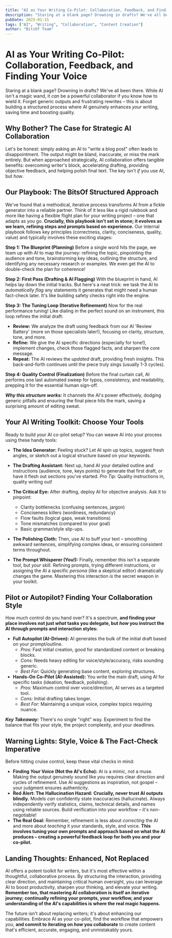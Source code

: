 ```yaml
---
title: "AI as Your Writing Co-Pilot: Collaboration, Feedback, and Finding Your Voice"
description: "Staring at a blank page? Drowning in drafts? We've all been there. While AI isn't a magic wand, it can be a powerful collaborator if you know how to wield it. Forget generic outputs and frustrating rewrites – this is about building a structured process where AI genuinely enhances your writing, saving time and boosting quality."
pubDate: 2025-01-15
tags: ["AI", "Writing", "Collaboration", "Content Creation"]
author: "BitsOf Team"
---
```


# AI as Your Writing Co-Pilot: Collaboration, Feedback, and Finding Your Voice

Staring at a blank page? Drowning in drafts? We've all been there. While AI isn't a magic wand, it *can* be a powerful collaborator if you know how to wield it. Forget generic outputs and frustrating rewrites – this is about building a structured process where AI genuinely enhances *your* writing, saving time and boosting quality.

## Why Bother? The Case for Strategic AI Collaboration

Let's be honest: simply asking an AI to "write a blog post" often leads to disappointment. The output might be bland, inaccurate, or miss the mark entirely. But when approached strategically, AI collaboration offers tangible benefits: overcoming writer's block, accelerating drafting, providing objective feedback, and helping polish final text. The key isn't *if* you use AI, but *how*.

## Our Playbook: The BitsOf Structured Approach

We've found that a methodical, iterative process transforms AI from a fickle generator into a reliable partner. Think of it less like a rigid rulebook and more like having a flexible flight plan for your writing project – one that adapts as you go. **Crucially, this playbook isn't set in stone; it evolves as we learn, refining steps and prompts based on experience.** Our internal playbook follows key principles (correctness, clarity, conciseness, quality, value) and typically involves these exciting stages:

**Step 1: The Blueprint (Planning)**
Before a single word hits the page, we team up with AI to map the journey: refining the topic, pinpointing the audience and tone, brainstorming key ideas, outlining the structure, and identifying any necessary research or examples. We even get the AI to double-check the plan for coherence!

**Step 2: First Pass (Drafting & AI Flagging)**
With the blueprint in hand, AI helps lay down the initial tracks. But here's a neat trick: we task the AI to *automatically flag* any statements it generates that might need a human fact-check later. It's like building safety checks right into the engine.

**Step 3: The Tuning Loop (Iterative Refinement)**
Now for the real performance tuning! Like dialing in the perfect sound on an instrument, this loop refines the initial draft:
*   **Review:** We analyze the draft using feedback from our AI 'Review Battery' (more on those specialists later!), focusing on clarity, structure, tone, and more.
*   **Refine:** We give the AI specific directions (especially for tone!), implement changes, check those flagged facts, and sharpen the core message.
*   **Repeat:** The AI reviews the *updated* draft, providing fresh insights. This back-and-forth continues until the piece truly sings (usually 1-3 cycles).

**Step 4: Quality Control (Finalization)**
Before the final curtain call, AI performs one last automated sweep for typos, consistency, and readability, prepping it for the essential human sign-off.

***Why this structure works:*** It channels the AI's power effectively, dodging generic pitfalls and ensuring the final piece hits the mark, saving a surprising amount of editing sweat.

## Your AI Writing Toolkit: Choose Your Tools

Ready to build your AI co-pilot setup? You can weave AI into your process using these handy tools:

*   **The Idea Generator:** Feeling stuck? Let AI spin up topics, suggest fresh angles, or sketch out a logical structure based on your keywords.

*   **The Drafting Assistant:** Next up, hand AI your detailed outline and instructions (audience, tone, keys points) to generate that first draft, or have it flesh out sections you've started. *Pro Tip:* Quality instructions in, quality writing out!

*   **The Critical Eye:** After drafting, deploy AI for objective analysis. Ask it to pinpoint:
    *   Clarity bottlenecks (confusing sentences, jargon)
    *   Conciseness killers (wordiness, redundancy)
    *   Flow faults (logical gaps, weak transitions)
    *   Tone mismatches (compared to your goal)
    *   Basic grammar/style slip-ups.

*   **The Polishing Cloth:** Then, use AI to buff your text – smoothing awkward sentences, simplifying complex ideas, or ensuring consistent terms throughout.

*   **The Prompt Whisperer (You!):** Finally, remember this isn't a separate tool, but *your* skill. Refining prompts, trying different instructions, or assigning the AI a specific *persona* (like a skeptical editor) dramatically changes the game. Mastering this interaction *is* the secret weapon in your toolkit.

## Pilot or Autopilot? Finding Your Collaboration Style

How much control do you hand over? It's a spectrum, **and finding your place involves not just *what* tasks you delegate, but *how* you instruct the AI through prompts and interaction styles:**

*   **Full Autopilot (AI-Driven):** AI generates the bulk of the initial draft based on your prompt/outline.
    *   *Pros:* Fast initial creation, good for standardized content or breaking blocks.
    *   *Cons:* Needs heavy editing for voice/style/accuracy, risks sounding generic.
    *   *Best For:* Quickly generating base content, exploring structures.
*   **Hands-On Co-Pilot (AI-Assisted):** You write the main draft, using AI for specific tasks (ideation, feedback, polishing).
    *   *Pros:* Maximum control over voice/direction, AI serves as a targeted tool.
    *   *Cons:* Initial drafting takes longer.
    *   *Best For:* Maintaining a unique voice, complex topics requiring nuance.

***Key Takeaway:*** There's no single "right" way. Experiment to find the balance that fits your style, the project complexity, and your deadlines.

## Warning Lights: Style, Voice & The Fact-Check Imperative

Before hitting cruise control, keep these vital checks in mind:

*   **Finding *Your* Voice (Not the AI's Echo):** AI is a mimic, not a muse. Making the output genuinely sound like *you* requires clear direction and cycles of refinement. Use AI suggestions as inspiration, not gospel – your judgment ensures authenticity.
*   **Red Alert: The Hallucination Hazard:** **Crucially, never trust AI outputs blindly.** Models *can* confidently state inaccuracies (hallucinate). Always independently verify statistics, claims, technical details, and names using reliable sources. Build verification into your workflow – it's non-negotiable!
*   **The Real Goal:** Remember, refinement is less about *correcting* the AI and more about *teaching* it your standards, style, and voice. **This involves tuning your own prompts and approach based on what the AI produces – creating a powerful feedback loop for both you and your co-pilot.**

## Landing Thoughts: Enhanced, Not Replaced

AI offers a potent toolkit for writers, but it's most effective within a thoughtful, collaborative process. By structuring the interaction, providing clear direction, and maintaining critical human oversight, you can leverage AI to boost productivity, sharpen your thinking, and elevate your writing. **Remember too, that mastering AI collaboration is itself an iterative journey; continually refining your prompts, your workflow, and your understanding of the AI's capabilities is where the real magic happens.**

The future isn't about replacing writers; it's about enhancing our capabilities. Embrace AI as your co-pilot, find the workflow that empowers *you*, **and commit to iterating on *how* you collaborate** to create content that's efficient, accurate, engaging, and unmistakably yours.  